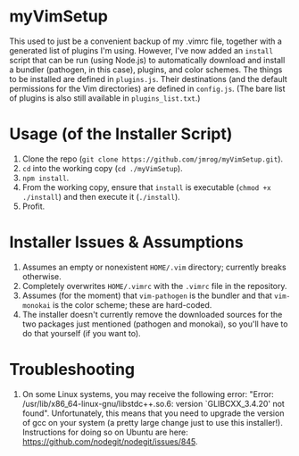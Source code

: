 # myVimSetup
This used to just be a convenient backup of my .vimrc file, together with a generated list of plugins I'm using. However, I've now added an `install` script that can be run (using Node.js) to automatically download and install a bundler (pathogen, in this case), plugins, and color schemes. The things to be installed are defined in `plugins.js`. Their destinations (and the default permissions for the Vim directories) are defined in `config.js`. (The bare list of plugins is also still available in `plugins_list.txt`.)

Usage (of the Installer Script)
===============================

1. Clone the repo (`git clone https://github.com/jmrog/myVimSetup.git`).
2. `cd` into the working copy (`cd ./myVimSetup`).
3. `npm install`.
4. From the working copy, ensure that `install` is executable (`chmod +x ./install`) and then execute it (`./install`).
5. Profit.

Installer Issues & Assumptions
==============================

1. Assumes an empty or nonexistent `HOME/.vim` directory; currently breaks otherwise.
2. Completely overwrites `HOME/.vimrc` with the `.vimrc` file in the repository.
3. Assumes (for the moment) that `vim-pathogen` is the bundler and that `vim-monokai` is the color scheme; these are hard-coded.
4. The installer doesn't currently remove the downloaded sources for the two packages just mentioned (pathogen and monokai), so you'll have to do that yourself (if you want to).

Troubleshooting
===============

1. On some Linux systems, you may receive the following error: "Error: /usr/lib/x86_64-linux-gnu/libstdc++.so.6: version `GLIBCXX_3.4.20' not found". Unfortunately, this means that you need to upgrade the version of gcc on your system (a pretty large change just to use this installer!). Instructions for doing so on Ubuntu are here: https://github.com/nodegit/nodegit/issues/845.


